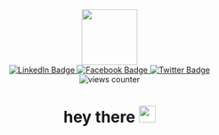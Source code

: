 <div id = "header" align = "center">
  <img src = "https://media.giphy.com/media/yLJy5lhyJcEOFch01Y/giphy.gif" width = "100"/>
  <div id = "badges">
    <a href = "https://www.linkedin.com/in/onyekaokontaprincess">
      <img src = "https://img.shields.io/badge/LinkedIn-blue?logo=linkedin&logoColor=white&style=for-the-badge" alt = "LinkedIn Badge"/>
    </a>
    <a href = "https://web.facebook.com/profile.php?id=100009153345277">
      <img src = "https://img.shields.io/badge/Facebook-white?logo=facebook&logoColor=blue&style=for-the-badge" alt = "Facebook Badge"/>
    </a>
    <a href = "https://twitter.com/OnyekaOkonta">
      <img src = "https://img.shields.io/badge/Twitter-blue?style=for-the-badge&logo=twitter&logoColor=white" alt = "Twitter Badge"/>
     </a>
    </div>
    <div>
     <img src="https://komarev.com/ghpvc/?username=OnyeEbube&style=flat-square&color=blue" alt="views counter"/>
  </div>
  <h1>
  hey there
  <img src="https://media.giphy.com/media/hvRJCLFzcasrR4ia7z/giphy.gif" width="30px"/>
</h1>
 </div>
